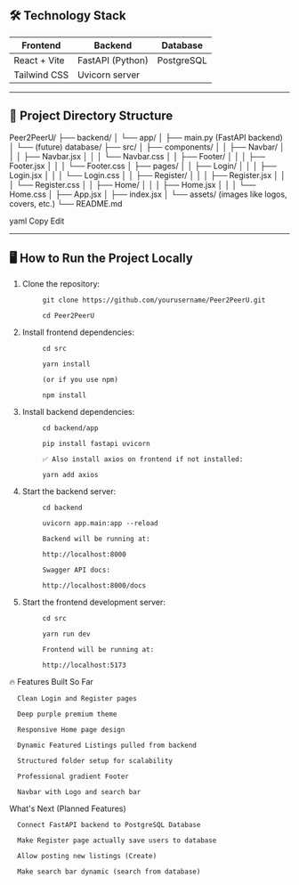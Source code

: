 ## 🛠️ Technology Stack

| Frontend | Backend | Database |
|---------|---------|---------|
| React + Vite | FastAPI (Python) | PostgreSQL |
| Tailwind CSS | Uvicorn server | |

---

## 📂 Project Directory Structure

Peer2PeerU/ ├── backend/ │ └── app/ │ ├── main.py (FastAPI backend) │ └── (future) database/ ├── src/ │ ├── components/ │ │ ├── Navbar/ │ │ │ ├── Navbar.jsx │ │ │ └── Navbar.css │ │ ├── Footer/ │ │ │ ├── Footer.jsx │ │ │ └── Footer.css │ ├── pages/ │ │ ├── Login/ │ │ │ ├── Login.jsx │ │ │ └── Login.css │ │ ├── Register/ │ │ │ ├── Register.jsx │ │ │ └── Register.css │ │ ├── Home/ │ │ │ ├── Home.jsx │ │ │ └── Home.css │ ├── App.jsx │ ├── index.jsx │ └── assets/ (images like logos, covers, etc.) └── README.md

yaml
Copy
Edit

---

## 🖥️ How to Run the Project Locally

1. Clone the repository:

            git clone https://github.com/yourusername/Peer2PeerU.git
            
            cd Peer2PeerU

2. Install frontend dependencies:

            cd src
            
            yarn install
            
            (or if you use npm)
            
            npm install

4. Install backend dependencies:
            
            cd backend/app
            
            pip install fastapi uvicorn
            
            ✅ Also install axios on frontend if not installed:
            
            yarn add axios

5. Start the backend server:

            cd backend
            
            uvicorn app.main:app --reload
            
            Backend will be running at:
            
            http://localhost:8000
            
            Swagger API docs:
            
            http://localhost:8000/docs


6. Start the frontend development server:

            cd src
            
            yarn run dev
            
            Frontend will be running at:
            
            http://localhost:5173


🔥 Features Built So Far

      Clean Login and Register pages
      
      Deep purple premium theme
      
      Responsive Home page design
      
      Dynamic Featured Listings pulled from backend
      
      Structured folder setup for scalability
      
      Professional gradient Footer
      
      Navbar with Logo and search bar

What's Next (Planned Features)

      Connect FastAPI backend to PostgreSQL Database
      
      Make Register page actually save users to database
      
      Allow posting new listings (Create)
      
      Make search bar dynamic (search from database)
